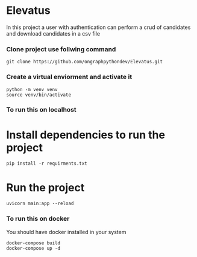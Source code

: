 # Elevatus 
In this project a user with authentication can perform a crud of candidates and download candidates in a csv file


### Clone project use follwing command
```
git clone https://github.com/ongraphpythondev/Elevatus.git
```

### Create a virtual enviorment and activate it
```
python -m venv venv
source venv/bin/activate
```

### To run this on localhost

# Install dependencies to run the project
```
pip install -r requirments.txt
```

# Run the project
```
uvicorn main:app --reload
```

### To run this on docker
You should have docker installed in your system
```
docker-compose build
docker-compose up -d
```